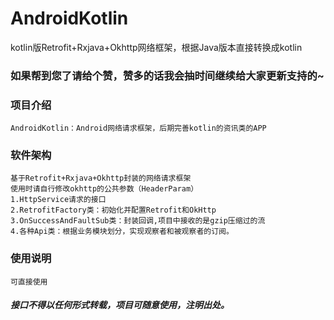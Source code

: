 # AndroidKotlin
kotlin版Retrofit+Rxjava+Okhttp网络框架，根据Java版本直接转换成kotlin
### 如果帮到您了请给个赞，赞多的话我会抽时间继续给大家更新支持的~
### 项目介绍
    AndroidKotlin：Android网络请求框架，后期完善kotlin的资讯类的APP

### 软件架构
    基于Retrofit+Rxjava+Okhttp封装的网络请求框架
    使用时请自行修改okhttp的公共参数（HeaderParam）
    1.HttpService请求的接口
    2.RetrofitFactory类：初始化并配置Retrofit和OkHttp
    3.OnSuccessAndFaultSub类：封装回调,项目中接收的是gzip压缩过的流
    4.各种Api类：根据业务模块划分，实现观察者和被观察者的订阅。
    
### 使用说明
    可直接使用

##### 接口不得以任何形式转载，项目可随意使用，注明出处。
